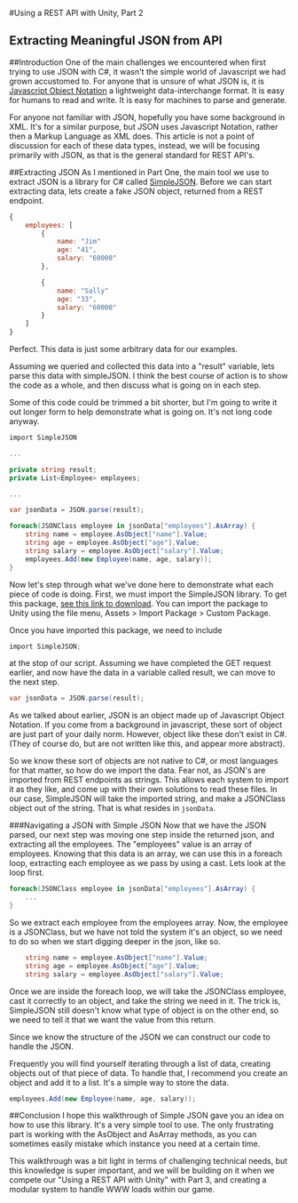 #Using a REST API with Unity, Part 2
## Extracting Meaningful JSON from API

##Introduction
One of the main challenges we encountered when first trying to use JSON with C#, it wasn't the simple world of Javascript we had grown accustomed to. For anyone that is unsure of what JSON is, it is [Javascript Object Notation](http://json.org/) a lightweight data-interchange format. It is easy for humans to read and write. It is easy for machines to parse and generate.

For anyone not familiar with JSON, hopefully you have some background in XML. It's for a similar purpose, but JSON uses Javascript Notation, rather then a Markup Language as XML does. This article is not a point of discussion for each of these data types, instead, we will be focusing primarily with JSON, as that is the general standard for REST API's.

##Extracting JSON
As I mentioned in Part One, the main tool we use to extract JSON is a library for C# called [SimpleJSON](http://wiki.unity3d.com/index.php/SimpleJSON).  Before we can start extracting data, lets create a fake JSON object, returned from a REST endpoint.

``` js
{
    employees: [
        {
            name: "Jim"
            age: "41",
            salary: "60000"
        },

        {
            name: "Sally"
            age: "33",
            salary: "60000"
        }
    ]
} 
```

Perfect. This data is just some arbitrary data for our examples.

Assuming we queried and collected this data into a "result" variable, lets parse this data with simpleJSON. I think the best course of action is to show the code as a whole, and then discuss what is going on in each step. 

Some of this code could be trimmed a bit shorter, but I'm going to write it out longer form to help demonstrate what is going on. It's not long code anyway.

```c#
import SimpleJSON

...

private string result;
private List<Employee> employees;

...

var jsonData = JSON.parse(result);

foreach(JSONClass employee in jsonData["employees"].AsArray) {
    string name = employee.AsObject["name"].Value;
    string age = employee.AsObject["age"].Value;
    string salary = employee.AsObject["salary"].Value;
    employees.Add(new Employee(name, age, salary));
}
```

Now let's step through what we've done here to demonstrate what each piece of code is doing. First, we must import the SimpleJSON library. To get this package, [see this link to download](http://wiki.unity3d.com/index.php/SimpleJSON). You can import the package to Unity using the file menu, Assets > Import Package > Custom Package.

Once you have imported this package, we need to include

```cs
import SimpleJSON;
```
at the stop of our script. Assuming we have completed the GET request earlier, and now have the data in a variable called result, we can move to the next step.

```cs
var jsonData = JSON.parse(result);
```

As we talked about earlier, JSON is an object made up of Javascript Object Notation. If you come from a background in javascript, these sort of object are just part of your daily norm. However, object like these don't exist in C#. (They of course do, but are not written like this, and appear more abstract).

So we know these sort of objects are not native to C#, or most languages for that matter, so how do we import the data. Fear not, as JSON's are imported from REST endpoints as strings. This allows each system to import it as they like, and come up with their own solutions to read these files. In our case, SimpleJSON will take the imported string, and make a JSONClass object out of the string. That is what resides in ```jsonData```.

###Navigating a JSON with Simple JSON
Now that we have the JSON parsed, our next step was moving one step inside the returned json, and extracting all the employees. The "employees" value is an array of employees. Knowing that this data is an array, we can use this in a foreach loop, extracting each employee as we pass by using a cast. Lets look at the loop first.

```cs
foreach(JSONClass employee in jsonData["employees"].AsArray) {
    ...
}
```

So we extract each employee from the employees array. Now, the employee is a JSONClass, but we have not told the system it's an object, so we need to do so when we start digging deeper in the json, like so.


```cs
    string name = employee.AsObject["name"].Value;
    string age = employee.AsObject["age"].Value;
    string salary = employee.AsObject["salary"].Value;
```

Once we are inside the foreach loop, we will take the JSONClass employee, cast it correctly to an object, and take the string we need in it. The trick is, SimpleJSON still doesn't know what type of object is on the other end, so we need to tell it that we want the value from this return. 

Since we know the structure of the JSON we can construct our code to handle the JSON. 

Frequently you will find yourself iterating through a list of data, creating objects out of that piece of data. To handle that, I recommend you create an object and add it to a list. It's a simple way to store the data.

```cs
employees.Add(new Employee(name, age, salary));
```

##Conclusion
I hope this walkthrough of Simple JSON gave you an idea on how to use this library. It's a very simple tool to use. The only frustrating part is working with the AsObject and AsArray methods, as you can sometimes easily mistake which instance you need at a certain time.

This walkthrough was a bit light in terms of challenging technical needs, but this knowledge is super important, and we will be building on it when we compete our "Using a REST API with Unity" with Part 3, and creating a modular system to handle WWW loads within our game.
